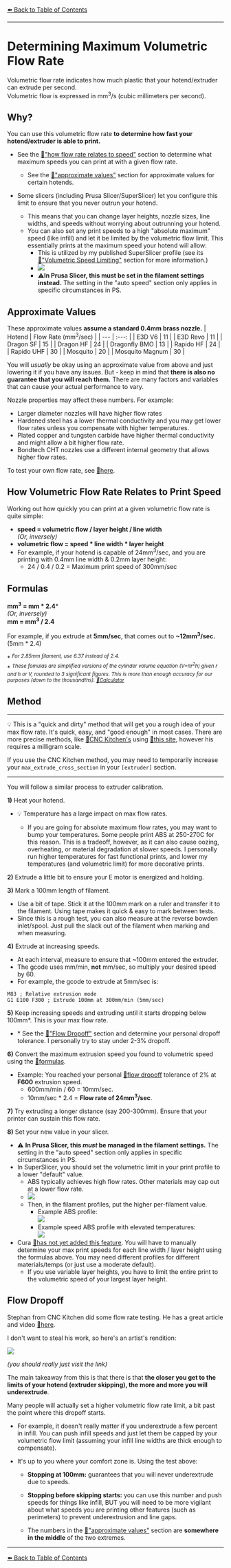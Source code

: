[:arrow_left: Back to Table of Contents](/README.md)

---
# Determining Maximum Volumetric Flow Rate

Volumetric flow rate indicates how much plastic that your hotend/extruder can extrude per second.\
Volumetric flow is expressed in mm<sup>3</sup>/s (cubic millimeters per second).
## Why?
You can use this volumetric flow rate **to determine how fast your hotend/extruder is able to print.**
- See the [:pushpin:"how flow rate relates to speed"](/articles/determining_max_volumetric_flow_rate.md#how-volumetric-flow-rate-relates-to-print-speed) section to determine what maximum speeds you can print at with a given flow rate.
    - See the [:pushpin:"approximate values"](/articles/determining_max_volumetric_flow_rate.md#approximate-values) section for approximate values for certain hotends.

- Some slicers (including Prusa Slicer/SuperSlicer) let you configure this limit to ensure that you never outrun your hotend.
    - This means that you can change layer heights, nozzle sizes, line widths, and speeds without worrying about outrunning your hotend. 
    - You can also set any print speeds to a high "absolute maximum" speed (like infill) and let it be limited by the volumetric flow limit. This essentially prints at the maximum speed your hotend will allow:
        - This is utilized by my published SuperSlicer profile (see its [:page_facing_up:"Volumetric Speed Limiting"](https://github.com/AndrewEllis93/Ellis-SuperSlicer-Profiles#volumetric-speed-limiting) section for more information.)
        - ![](/images/determining_max_volumetric_flow_rate/volumetric-ss.png)
        - :warning:**In Prusa Slicer, this must be set in the filament settings instead.** The setting in the "auto speed" section only applies in specific circumstances in PS.
## Approximate Values

These approximate values **assume a standard 0.4mm brass nozzle.** 
| Hotend | Flow Rate (mm<sup>3</sup>/sec) |
| --- | :---: |
| E3D V6 | 11 |
| E3D Revo | 11 |
| Dragon SF | 15 |
| Dragon HF | 24 |
| Dragonfly BMO | 13 |
| Rapido HF | 24 |
| Rapido UHF | 30 |
| Mosquito | 20 |
| Mosquito Magnum | 30 |

You will *usually* be okay using an approximate value from above and just lowering it if you have any issues. But - keep in mind that **there is also no guarantee that you will reach them.** There are many factors and variables that can cause your actual performance to vary.

Nozzle properties may affect these numbers. For example:
- Larger diameter nozzles will have higher flow rates
- Hardened steel has a lower thermal conductivity and you may get lower flow rates unless you compensate with higher temperatures. 
- Plated copper and tungsten carbide have higher thermal conductivity and might allow a bit higher flow rate. 
- Bondtech CHT nozzles use a different internal geometry that allows higher flow rates.

To test your own flow rate, see [:pushpin:here](/articles/determining_max_volumetric_flow_rate.md#method).

## How Volumetric Flow Rate Relates to Print Speed

Working out how quickly you can print at a given volumetric flow rate is quite simple:
- **speed = volumetric flow / layer height / line width**\
*(Or, inversely)* 
- **volumetric flow = speed * line width * layer height**
- For example, if your hotend is capable of 24mm<sup>3</sup>/sec, and you are printing with 0.4mm line width & 0.2mm layer height:
    - 24 / 0.4 / 0.2 = Maximum print speed of 300mm/sec

## Formulas

**mm<sup>3</sup> = mm * 2.4***\
*(Or, inversely)* \
**mm = mm<sup>3</sup> / 2.4**

For example, if you extrude at **5mm/sec**, that comes out to **~12mm<sup>3</sup>/sec.** (5mm * 2.4)

\* <sup>*For 2.85mm filament, use 6.37 instead of 2.4.*</sup>\
\* <sup>*These fomulas are simplified versions of the cylinder volume equation (V=πr<sup>2</sup>h) given r and h or V, rounded to 3 significant figures. This is more than enough accuracy for our purposes (down to the thousandths). [:page_facing_up:Calculator](https://www.calculatorsoup.com/calculators/geometry-solids/cylinder.php)*</sup>

## Method

---

:bulb: This is a "quick and dirty" method that will get you a rough idea of your max flow rate. It's quick, easy, and "good enough" in most cases. There are more precise methods, like [:page_facing_up:CNC Kitchen's](https://youtu.be/lBi0-NotcP0) using [:page_facing_up:this site](https://hotend-flow-tester.netlify.app), however his requires a milligram scale.

If you use the CNC Kitchen method, you may need to temporarily increase your  `max_extrude_cross_section` in your `[extruder]` section.

---

You will follow a similar process to extruder calibration. 

**1)** Heat your hotend. 
- :bulb: Temperature has a large impact on max flow rates.

    - If you are going for absolute maximum flow rates, you may want to bump your temperatures. Some people print ABS at 250-270C for this reason. This is a tradeoff, however, as it can also cause oozing, overheating, or material degradation at slower speeds. I personally run higher temperatures for fast functional prints, and lower my temperatures (and volumetric limit) for more decorative prints.

**2)** Extrude a little bit to ensure your E motor is energized and holding.

**3)** Mark a 100mm length of filament.
- Use a bit of tape. Stick it at the 100mm mark on a ruler and transfer it to the filament. Using tape makes it quick & easy to mark between tests.
- Since this is a rough test, you can also measure at the reverse bowden inlet/spool. Just pull the slack out of the filament when marking and when measuring.

**4)** Extrude at increasing speeds. 
- At each interval, measure to ensure that ~100mm entered the extruder.
- The gcode uses mm/min, **not** mm/sec, so multiply your desired speed by 60.
- For example, the gcode to extrude at 5mm/sec is:
```
M83 ; Relative extrusion mode
G1 E100 F300 ; Extrude 100mm at 300mm/min (5mm/sec)
```

**5)** Keep increasing speeds and extruding until it starts dropping below 100mm\*. This is your max flow rate. 

- \* See the [:pushpin:"Flow Dropoff"](/articles/determining_max_volumetric_flow_rate.md#flow-dropoff) section and determine your personal dropoff tolerance. I personally try to stay under 2-3% dropoff.

**6)** Convert the maximum extrusion speed you found to volumetric speed using the [:pushpin:formulas](/articles/determining_max_volumetric_flow_rate.md#formulas).
- Example: You reached your personal [:pushpin:flow dropoff](/articles/determining_max_volumetric_flow_rate.md#flow-dropoff) tolerance of 2% at **F600** extrusion speed. 
    - 600mm/min / 60 = 10mm/sec. 
    - 10mm/sec * 2.4 = **Flow rate of 24mm<sup>3</sup>/sec**.

**7)** Try extruding a longer distance (say 200-300mm). Ensure that your printer can sustain this flow rate.

**8)** Set your new value in your slicer.
- :warning: **In Prusa Slicer, this *must* be managed in the filament settings.** The setting in the "auto speed" section only applies in specific circumstances in PS.
- In SuperSlicer, you should set the volumetric limit in your print profile to a lower "default" value. 
    - ABS typically achieves high flow rates. Other materials may cap out at a lower flow rate.
    - ![](/images/determining_max_volumetric_flow_rate/volumetric-default.png)
    - Then, in the filament profiles, put the higher per-filament value.
        - Example ABS profile:\
        ![](/images/determining_max_volumetric_flow_rate/volumetric-faster.png)
        - Example speed ABS profile with elevated temperatures:\
        ![](/images/determining_max_volumetric_flow_rate/volumetric-fastest.png)
- Cura [:page_facing_up:has not yet added this feature](https://github.com/Ultimaker/Cura/issues/5248). You will have to manually determine your max print speeds for each line width / layer height using the formulas above. You may need different profiles for different materials/temps (or just use a moderate default).
    - If you use variable layer heights, you have to limit the entire print to the volumetric speed of your largest layer height.
## Flow Dropoff
Stephan from CNC Kitchen did some flow rate testing. He has a great article and video [:page_facing_up:here](https://www.cnckitchen.com/blog/flow-rate-benchmarking-of-a-hotend).

I don't want to steal his work, so here's an artist's rendition:

![](/images/determining_max_volumetric_flow_rate/flow-dropoff.png) 

*(you should really just visit the link)*


The main takeaway from this is that there is that **the closer you get to the limits of your hotend (extruder skipping), the more and more you will underextrude**.

Many people will actually set a higher volumetric flow rate limit, a bit past the point where this dropoff starts.

- For example, it doesn't really matter if you underextrude a few percent in infill. You can push infill speeds and just let them be capped by your volumetric flow limit (assuming your infill line widths are thick enough to compensate).

- It's up to you where your comfort zone is. Using the test above: 
    - **Stopping at 100mm:** guarantees that you will never underextrude due to speeds. 

    - **Stopping before skipping starts:** you can use this number and push speeds for things like infill, BUT you will need to be more vigilant about what speeds you are printing other features (such as perimeters) to prevent underextrusion and line gaps.

    - The numbers in the [:pushpin:"approximate values"](/articles/determining_max_volumetric_flow_rate.md#approximate-values) section are **somewhere in the middle** of the two extremes.

---
[:arrow_left: Back to Table of Contents](/README.md)